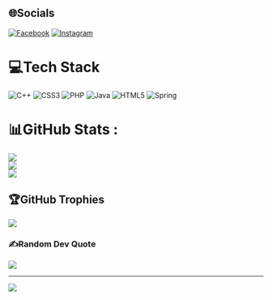 
## 🌐Socials
[![Facebook](https://img.shields.io/badge/Facebook-%231877F2.svg?logo=Facebook&logoColor=white)](https://www.facebook.com/llk.23) [![Instagram](https://img.shields.io/badge/Instagram-%23E4405F.svg?logo=Instagram&logoColor=white)](https://instagram.com/https://www.instagram.com/lkhiem23/) 

# 💻Tech Stack
![C++](https://img.shields.io/badge/c++-%2300599C.svg?style=plastic&logo=c%2B%2B&logoColor=white) ![CSS3](https://img.shields.io/badge/css3-%231572B6.svg?style=plastic&logo=css3&logoColor=white) ![PHP](https://img.shields.io/badge/php-%23777BB4.svg?style=plastic&logo=php&logoColor=white) ![Java](https://img.shields.io/badge/java-%23ED8B00.svg?style=plastic&logo=java&logoColor=white) ![HTML5](https://img.shields.io/badge/html5-%23E34F26.svg?style=plastic&logo=html5&logoColor=white) ![Spring](https://img.shields.io/badge/spring-%236DB33F.svg?style=plastic&logo=spring&logoColor=white)
# 📊GitHub Stats :
![](https://github-readme-stats.vercel.app/api?username=lkhiem23&theme=dracula&hide_border=false&include_all_commits=false&count_private=false)<br/>
![](https://github-readme-streak-stats.herokuapp.com/?user=lkhiem23&theme=dracula&hide_border=false)<br/>
![](https://github-readme-stats.vercel.app/api/top-langs/?username=lkhiem23&theme=dracula&hide_border=false&include_all_commits=false&count_private=false&layout=compact)

## 🏆GitHub Trophies
![](https://github-trophies.vercel.app/?username=lkhiem23&theme=dracula&no-frame=false&no-bg=false&margin-w=4)

### ✍️Random Dev Quote
![](https://quotes-github-readme.vercel.app/api?type=horizontal&theme=merko)

---
[![](https://visitcount.itsvg.in/api?id=lkhiem23&icon=0&color=0)](https://visitcount.itsvg.in)

